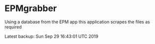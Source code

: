 # EPMgrabber
Using a database from the EPM app this application scrapes the files as required


Latest backup: Sun Sep 29 16:43:01 UTC 2019
